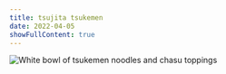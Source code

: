 ```yaml
---
title: tsujita tsukemen
date: 2022-04-05
showFullContent: true
---
```


![White bowl of tsukemen noodles and chasu toppings](/misc/tsujita-tsukemen.webp)